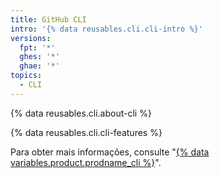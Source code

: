 ```yaml
---
title: GitHub CLI
intro: '{% data reusables.cli.cli-intro %}'
versions:
  fpt: '*'
  ghes: '*'
  ghae: '*'
topics:
  - CLI
---
```


{% data reusables.cli.about-cli %}

{% data reusables.cli.cli-features %}

Para obter mais informações, consulte "[{% data variables.product.prodname_cli %}](/github-cli)".
